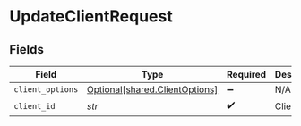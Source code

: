 # UpdateClientRequest


## Fields

| Field                                                                  | Type                                                                   | Required                                                               | Description                                                            |
| ---------------------------------------------------------------------- | ---------------------------------------------------------------------- | ---------------------------------------------------------------------- | ---------------------------------------------------------------------- |
| `client_options`                                                       | [Optional[shared.ClientOptions]](../../models/shared/clientoptions.md) | :heavy_minus_sign:                                                     | N/A                                                                    |
| `client_id`                                                            | *str*                                                                  | :heavy_check_mark:                                                     | Client ID                                                              |